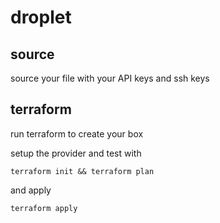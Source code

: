 # droplet

## source 

source your file with your API keys and ssh keys

## terraform

run terraform to create your box

setup the provider and test with

   ```terraform init && terraform plan```
   
and apply

   ```terraform apply```
   
   
